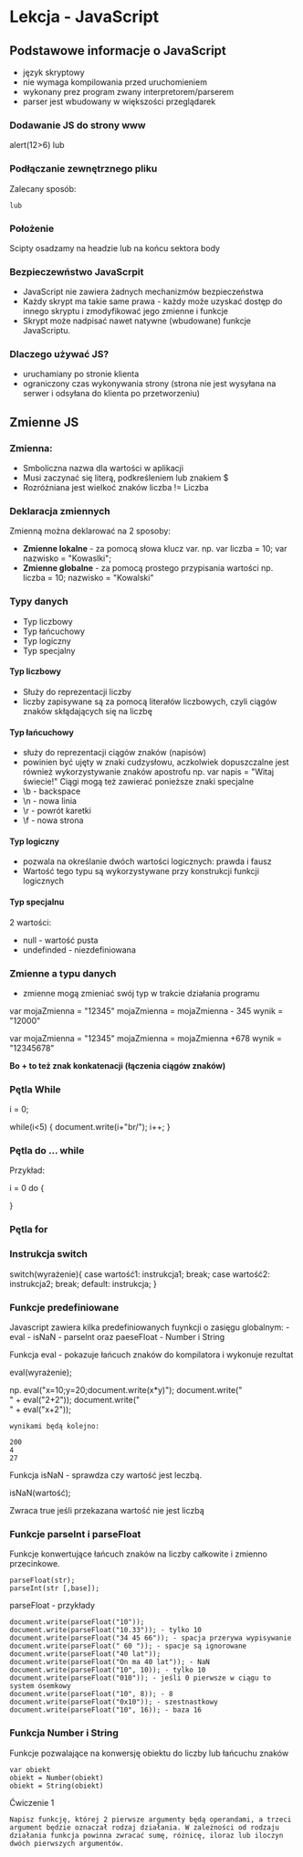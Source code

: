 # Lekcja - JavaScript

## Podstawowe informacje o JavaScript

- język skryptowy
- nie wymaga kompilowania przed uruchomieniem
- wykonany prez program zwany interpretorem/parserem
- parser jest wbudowany w większości przeglądarek

### Dodawanie JS do strony www

<scritp type="text/jaavascript" language="JavaScript 1.5">
    alert(12>6)
</script>
lub
<script>
    alert(12>6)
</script>

### Podłączanie zewnętrznego pliku

Zalecany sposób:

<script type="text/javascript" src="plik.js"></script>
    lub
<script src="plik.js"></script>

### Położenie 
Scipty osadzamy na headzie lub na końcu sektora body

### Bezpieczewństwo JavaScrpit

- JavaScript nie zawiera żadnych mechanizmów bezpieczeństwa
- Każdy skrypt ma takie same prawa - każdy może uzyskać dostęp do innego skryptu i zmodyfikować jego zmienne i funkcje
- Skrypt może nadpisać nawet natywne (wbudowane) funkcje JavaScriptu.

### Dlaczego używać JS?

 - uruchamiany po stronie klienta
 - ograniczony czas wykonywania strony (strona nie jest wysyłana na serwer i odsyłana do klienta po przetworzeniu)

 ## Zmienne JS

 ### Zmienna:
 - Smboliczna nazwa dla wartości w aplikacji
 - Musi zaczynać się literą, podkreśleniem lub znakiem $
 - Rozróżniana jest wielkoć znaków
 liczba != Liczba
 ### Deklaracja zmiennych
 Zmienną można deklarować na 2 sposoby:
 - **Zmienne lokalne** - za pomocą słowa klucz var.
    np.
    var liczba = 10;
    var nazwisko = "Kowaslki";
 - **Zmienne globalne** - za pomocą prostego przypisania wartości
    np.
    liczba = 10;
    nazwisko = "Kowalski"

### Typy danych
- Typ liczbowy
- Typ łańcuchowy
- Typ logiczny
- Typ specjalny

#### Typ liczbowy
- Służy do reprezentacji liczby
- liczby zapisywane są za pomocą literałów liczbowych, czyli ciągów znaków skłądających się na liczbę

#### Typ łańcuchowy
- służy do reprezentacji ciągów znaków (napisów)
- powinien być ujęty w znaki cudzysłowu, aczkolwiek dopuszczalne jest również wykorzystywanie znaków apostrofu
    np. var napis = "Witaj świecie!"
Ciągi mogą też zawierać ponieższe znaki specjalne
- \b - backspace
- \n - nowa linia
- \r - powrót karetki
- \f - nowa strona

#### Typ logiczny
- pozwala na określanie dwóch wartości logicznych: prawda i fausz
- Wartość tego typu są wykorzystywane przy konstrukcji funkcji logicznych

#### Typ specjalnu 
2 wartości:
- null - wartość pusta
- undefinded - niezdefiniowana

### Zmienne a typu danych
- zmienne mogą zmieniać swój typ w trakcie działania programu

var mojaZmienna = "12345"
mojaZmienna = mojaZmienna - 345
wynik = "12000"

var mojaZmienna = "12345"
mojaZmienna = mojaZmienna +678
wynik = "12345678"

**Bo + to też znak konkatenacji (łączenia ciągów znaków)**

### Pętla While

i = 0;

while(i<5)
{
    document.write(i+"br/");
    i++;
}

### Pętla do ... while

Przykład:

i = 0
do {

}

### Pętla for

### Instrukcja switch

switch(wyrażenie){
    case wartość1:
        instrukcja1;
        break;
    case wartość2:
        instrukcja2;
        break;
    default: instrukcja;
}

### Funkcje predefiniowane

Javascript zawiera kilka predefiniowanych fuynkcji o zasięgu globalnym:
    - eval
    - isNaN
    - parselnt oraz paeseFloat
    - Number i String

Funkcja eval - pokazuje łańcuch znaków do kompilatora i wykonuje rezultat

eval(wyrażenie);

np. eval("x=10;y=20;document.write(x*y)");
    document.write("<br>" + eval("2+2"));
    document.write("<br>" + eval("x+2"));

    wynikami będą kolejno:

    200
    4
    27

Funkcja isNaN - sprawdza czy wartość jest leczbą.

isNaN(wartość);

Zwraca true jeśli przekazana wartość nie jest liczbą

### Funkcje parseInt i parseFloat

Funkcje konwertujące łańcuch znaków na liczby całkowite i zmienno przecinkowe.

    parseFloat(str);
    parseInt(str [,base]);

parseFloat - przykłady

    document.write(parseFloat("10"));
    document.write(parseFloat("10.33")); - tylko 10
    document.write(parseFloat("34 45 66")); - spacja przerywa wypisywanie
    document.write(parseFloat(" 60 ")); - spacje są ignorowane
    document.write(parseFloat("40 lat"));
    document.write(parseFloat("On ma 40 lat")); - NaN
    document.write(parseFloat("10", 10)); - tylko 10
    document.write(parseFloat("010")); - jeśli 0 pierwsze w ciągu to system ósemkowy
    document.write(parseFloat("10", 8)); - 8
    document.write(parseFloat("0x10")); - szestnastkowy
    document.write(parseFloat("10", 16)); - baza 16

### Funkcja Number i String

Funkcje pozwalające na konwersję obiektu do liczby lub łańcuchu znaków
    
    var obiekt
    obiekt = Number(obiekt)
    obiekt = String(obiekt)

Ćwiczenie 1

    Napisz funkcję, której 2 pierwsze argumenty będą operandami, a trzeci argument będzie oznaczał rodzaj działania. W zależności od rodzaju działania funkcja powinna zwracać sumę, różnicę, iloraz lub iloczyn dwóch pierwszych argumentów.
    